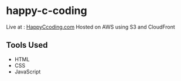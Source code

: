 # happy-c-coding

Live at : [HappyCcoding.com](http://networkwithhimaja.s3-website-ap-southeast-2.amazonaws.com/) Hosted on AWS using S3 and CloudFront

## Tools Used
* HTML
* CSS
* JavaScript


  
